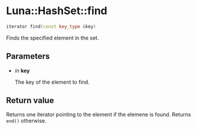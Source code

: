 # Luna::HashSet::find

```c++
iterator find(const key_type &key)
```

Finds the specified element in the set. 



## Parameters
* *in* **key**

    The key of the element to find. 

## Return value
Returns one iterator pointing to the element if the elemene is found. Returns `end()` otherwise. 

